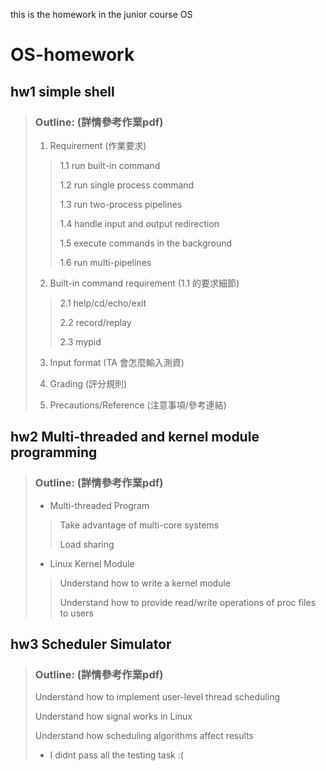 this is the homework in the junior course OS

# OS-homework
## hw1 simple shell
> ### Outline: (詳情參考作業pdf)
>
>1. Requirement (作業要求)
>
>>1.1 run built-in command
>>
>>1.2 run single process command
>>
>>1.3 run two-process pipelines
>>
>>1.4 handle input and output redirection
>>
>>1.5 execute commands in the background
>>
>>1.6 run multi-pipelines
>
>2. Built-in command requirement (1.1 的要求細節)
>
>>2.1 help/cd/echo/exit
>>
>>2.2 record/replay
>>
>>2.3 mypid
>
>3. Input format (TA 會怎麼輸入測資)
>
>4. Grading (評分規則)
>
>5. Precautions/Reference (注意事項/參考連結)
>
## hw2 Multi-threaded and kernel module programming
>### Outline: (詳情參考作業pdf)
> * Multi-threaded Program
>
>>Take advantage of multi-core systems
>>
>>Load sharing
>
> * Linux Kernel Module
>
>>Understand how to write a kernel module
>>
>>Understand how to provide read/write operations of proc files to users
>
## hw3 Scheduler Simulator
>### Outline: (詳情參考作業pdf)
>Understand how to implement user-level thread scheduling
>
>Understand how signal works in Linux
>
>Understand how scheduling algorithms affect results
>
>* I didnt pass all the testing task :(
>

